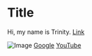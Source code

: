 # Title
Hi, my name is Trinity.
[Link][1]

[1]: http://b.org

![Image](http://url/a.png)
[Google](https://www.google.com/)
[YouTube](https://www.youtube.com/)